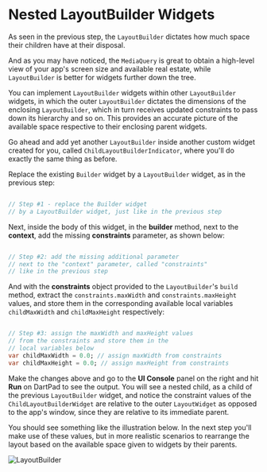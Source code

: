 # Nested LayoutBuilder Widgets

As seen in the previous step, the ```LayoutBuilder``` dictates how much space their children have at their disposal. 

And as you may have noticed, the ```MediaQuery``` is great to obtain a high-level view of your app's screen size and available real estate, while ```LayoutBuilder``` is better for widgets further down the tree.

You can implement ```LayoutBuilder``` widgets within other ```LayoutBuilder``` widgets, in which the outer ```LayoutBuilder``` dictates the dimensions of the enclosing ```LayoutBuilder```, which in turn receives updated constraints to pass down its hierarchy and so on. This provides an accurate picture of the available space respective to their enclosing parent widgets.

Go ahead and add yet another ```LayoutBuilder``` inside another custom widget created for you, called ```ChildLayoutBuilderIndicator```, where you'll do exactly the same thing as before.

Replace the existing ```Builder``` widget by a ```LayoutBuilder``` widget, as in the previous step:

```dart

// Step #1 - replace the Builder widget
// by a LayoutBuilder widget, just like in the previous step

```

Next, inside the body of this widget, in the **builder** method, next to the **context**, add the missing **constraints** parameter, as shown below:

```dart

// Step #2: add the missing additional parameter
// next to the "context" parameter, called "constraints"
// like in the previous step

```

And with the **constraints** object provided to the ```LayoutBuilder```'s ```build``` method, extract the ```constraints.maxWidth``` and ```constraints.maxHeight``` values, and store them in the corresponding available local variables ```childMaxWidth``` and ```childMaxHeight``` respectively:

```dart

// Step #3: assign the maxWidth and maxHeight values
// from the constraints and store them in the
// local variables below
var childMaxWidth = 0.0; // assign maxWidth from constraints
var childMaxHeight = 0.0; // assign maxHeight from constraints

```

Make the changes above and go to the **UI Console** panel on the right and hit **Run** on DartPad to see the output. You will see a nested child, as a child of the previous ```LayoutBuilder``` widget, and notice the constraint values of the ```ChildLayoutBuilderWidget``` are relative to the outer ```LayoutWidget``` as opposed to the app's window, since they are relative to its immediate parent.

You should see something like the illustration below. In the next step you'll make use of these values, but in more realistic scenarios to rearrange the layout based on the available space given to widgets by their parents.

![LayoutBuilder](https://romanejaquez.github.io/responsive-ui-flutter-workshop/images/s4-1.png)
